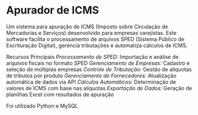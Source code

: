 ﻿# Apurador de ICMS
Um sistema para apuração de ICMS (Imposto sobre Circulação de Mercadorias e Serviços) desenvolvido para empresas varejistas. Este software facilita o processamento de arquivos SPED (Sistema Público de Escrituração Digital), gerencia tributações e automatiza cálculos de ICMS.

Recursos Principais
*Processamento de SPED:* Importação e análise de arquivos fiscais no formato SPED
*Gerenciamento de Empresas:* Cadastro e seleção de múltiplas empresas
*Controle de Tributação:* Gestão de alíquotas de tributos por produto
*Gerenciamento de Fornecedores:* Atualização automática de dados via API
*Cálculos Automáticos:* Determinação de valores de ICMS com base nas alíquotas
*Exportação de Dados:* Geração de planilhas Excel com resultados de apuração

Foi utilizado Python e MySQL
